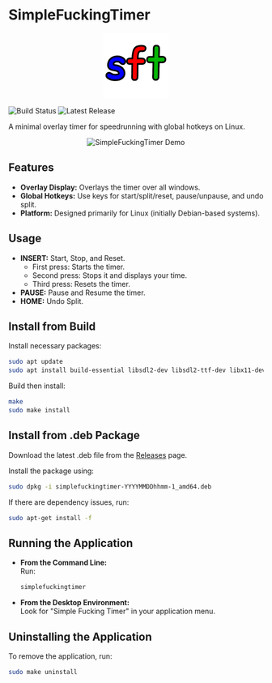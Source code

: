 # SimpleFuckingTimer

<div align="center">
  <img src="assets/sft-logo-256.png" alt="SimpleFuckingTimer Logo" width="128" />
</div>


![Build Status](https://github.com/yetanotherf0rked/simplefuckingtimer/actions/workflows/build-deb.yml/badge.svg)
![Latest Release](https://img.shields.io/github/release/yetanotherf0rked/simplefuckingtimer.svg)

A minimal overlay timer for speedrunning with global hotkeys on Linux.

<div align="center">
  <img src="assets/demo.gif" alt="SimpleFuckingTimer Demo" width="128" />
</div>

## Features
- **Overlay Display:** Overlays the timer over all windows.
- **Global Hotkeys:** Use keys for start/split/reset, pause/unpause, and undo split.
- **Platform:** Designed primarily for Linux (initially Debian-based systems).

## Usage
- **INSERT:** Start, Stop, and Reset.
  - First press: Starts the timer.
  - Second press: Stops it and displays your time.
  - Third press: Resets the timer.
- **PAUSE:** Pause and Resume the timer.
- **HOME:** Undo Split.

## Install from Build
Install necessary packages:
~~~bash
sudo apt update
sudo apt install build-essential libsdl2-dev libsdl2-ttf-dev libx11-dev
~~~

Build then install:
~~~bash
make
sudo make install
~~~

## Install from .deb Package
Download the latest .deb file from the [Releases](https://github.com/yetanotherf0rked/simplefuckingtimer/releases) page.

Install the package using:
~~~bash
sudo dpkg -i simplefuckingtimer-YYYYMMDDhhmm-1_amd64.deb
~~~

If there are dependency issues, run:
~~~bash
sudo apt-get install -f
~~~

## Running the Application
- **From the Command Line:**  
  Run:
  ~~~bash
  simplefuckingtimer
  ~~~
- **From the Desktop Environment:**  
  Look for "Simple Fucking Timer" in your application menu.

## Uninstalling the Application
To remove the application, run:
~~~bash
sudo make uninstall
~~~

